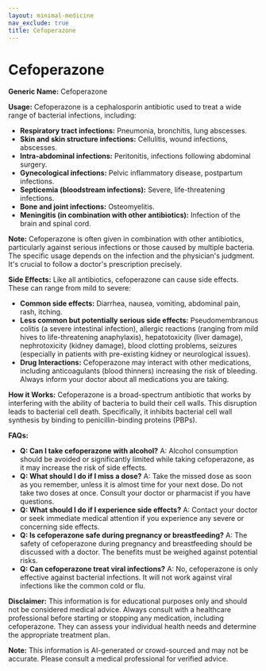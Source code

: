 ```yaml
---
layout: minimal-medicine
nav_exclude: true
title: Cefoperazone
---
```


# Cefoperazone

**Generic Name:** Cefoperazone

**Usage:** Cefoperazone is a cephalosporin antibiotic used to treat a wide range of bacterial infections, including:

* **Respiratory tract infections:** Pneumonia, bronchitis, lung abscesses.
* **Skin and skin structure infections:** Cellulitis, wound infections, abscesses.
* **Intra-abdominal infections:** Peritonitis, infections following abdominal surgery.
* **Gynecological infections:** Pelvic inflammatory disease, postpartum infections.
* **Septicemia (bloodstream infections):**  Severe, life-threatening infections.
* **Bone and joint infections:** Osteomyelitis.
* **Meningitis (in combination with other antibiotics):**  Infection of the brain and spinal cord.


**Note:** Cefoperazone is often given in combination with other antibiotics, particularly against serious infections or those caused by multiple bacteria.  The specific usage depends on the infection and the physician's judgment.  It's crucial to follow a doctor's prescription precisely.

**Side Effects:** Like all antibiotics, cefoperazone can cause side effects. These can range from mild to severe:

* **Common side effects:** Diarrhea, nausea, vomiting, abdominal pain, rash, itching.
* **Less common but potentially serious side effects:**  Pseudomembranous colitis (a severe intestinal infection), allergic reactions (ranging from mild hives to life-threatening anaphylaxis),  hepatotoxicity (liver damage),  nephrotoxicity (kidney damage), blood clotting problems, seizures (especially in patients with pre-existing kidney or neurological issues).
* **Drug Interactions:** Cefoperazone may interact with other medications, including anticoagulants (blood thinners) increasing the risk of bleeding.  Always inform your doctor about all medications you are taking.

**How it Works:** Cefoperazone is a broad-spectrum antibiotic that works by interfering with the ability of bacteria to build their cell walls.  This disruption leads to bacterial cell death.  Specifically, it inhibits bacterial cell wall synthesis by binding to penicillin-binding proteins (PBPs).

**FAQs:**

* **Q: Can I take cefoperazone with alcohol?** A:  Alcohol consumption should be avoided or significantly limited while taking cefoperazone, as it may increase the risk of side effects.
* **Q: What should I do if I miss a dose?** A: Take the missed dose as soon as you remember, unless it is almost time for your next dose. Do not take two doses at once.  Consult your doctor or pharmacist if you have questions.
* **Q: What should I do if I experience side effects?** A: Contact your doctor or seek immediate medical attention if you experience any severe or concerning side effects.
* **Q: Is cefoperazone safe during pregnancy or breastfeeding?** A: The safety of cefoperazone during pregnancy and breastfeeding should be discussed with a doctor.  The benefits must be weighed against potential risks.
* **Q: Can cefoperazone treat viral infections?** A: No, cefoperazone is only effective against bacterial infections. It will not work against viral infections like the common cold or flu.


**Disclaimer:** This information is for educational purposes only and should not be considered medical advice.  Always consult with a healthcare professional before starting or stopping any medication, including cefoperazone.  They can assess your individual health needs and determine the appropriate treatment plan.


**Note:** This information is AI-generated or crowd-sourced and may not be accurate. Please consult a medical professional for verified advice.